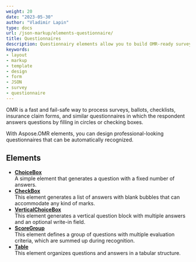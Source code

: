 ```yaml
---
weight: 20
date: "2023-05-30"
author: "Vladimir Lapin"
type: docs
url: /json-markup/elements-questionnaire/
title: Questionnaires
description: Questionnairy elements allow you to build OMR-ready surveys, ballots, checklists, and similar forms.
keywords:
- layout
- markup
- template
- design
- form
- JSON
- survey
- questionnaire
---
```


OMR is a fast and fail-safe way to process surveys, ballots, checklists, insurance claim forms, and similar questionnaires in which the respondent answers questions by filling in circles or checking boxes.

With Aspose.OMR elements, you can design professional-looking questionnaires that can be automatically recognized.

## Elements

- [**ChoiceBox**](/omr/json-markup/choicebox/)  
  A simple element that generates a question with a fixed number of answers.
- [**CheckBox**](/omr/json-markup/checkbox/)  
  This element generates a list of answers with blank bubbles that can accommodate any kind of marks.
- [**VerticalChoiceBox**](/omr/json-markup/verticalchoicebox/)  
  This element generates a vertical question block with multiple answers and an optional write-in field.
- [**ScoreGroup**](/omr/json-markup/scoregroup/)  
  This element defines a group of questions with multiple evaluation criteria, which are summed up during recognition.
- [**Table**](/omr/json-markup/table/)  
  This element organizes questions and answers in a tabular structure.
